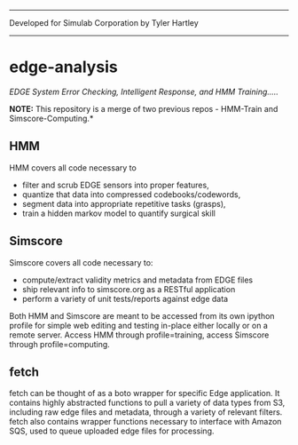 **************************************************
Developed for Simulab Corporation by Tyler Hartley
**************************************************
edge-analysis
=============

*EDGE System Error Checking, Intelligent Response, and HMM Training.....*

**NOTE:** This repository is a merge of two previous repos - HMM-Train and Simscore-Computing.*

HMM
---
HMM covers all code necessary to 

  - filter and scrub EDGE sensors into proper features,
  - quantize that data into compressed codebooks/codewords,
  - segment data into appropriate repetitive tasks (grasps),
  - train a hidden markov model to quantify surgical skill
	
Simscore
--------
Simscore covers all code necessary to:

  - compute/extract validity metrics and metadata from EDGE files
  - ship relevant info to simscore.org as a RESTful application
  - perform a variety of unit tests/reports against edge data
	
Both HMM and Simscore are meant to be accessed from its own ipython profile for simple web 
editing and testing in-place either locally or on a remote server. Access
HMM through profile=training, access Simscore through profile=computing.

fetch
-----
fetch can be thought of as a boto wrapper for specific Edge application. It contains highly
abstracted functions to pull a variety of data types from S3, including raw edge files and
metadata, through a variety of relevant filters. fetch also contains wrapper functions 
necessary to interface with Amazon SQS, used to queue uploaded edge files for processing.



